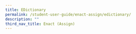 ```yaml
---
title: EDictionary
permalink: /student-user-guide/enact-assign/edictionary/
description: ""
third_nav_title: Enact (Assign)
---
```

